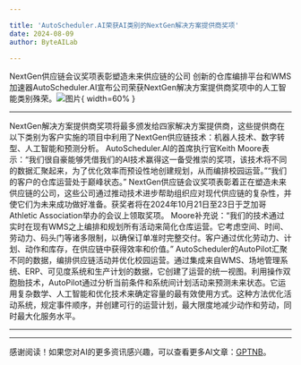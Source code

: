 ```yaml
---

title: 'AutoScheduler.AI荣获AI类别的NextGen解决方案提供商奖项'
date: 2024-08-09
author: ByteAILab

---
```


NextGen供应链会议奖项表彰塑造未来供应链的公司
创新的仓库编排平台和WMS加速器AutoScheduler.AI宣布公司荣获NextGen解决方案提供商奖项中的人工智能类别殊荣。![图片](https://ai-techpark.com/wp-content/uploads/2024/08/AutoScheduler-960x540.jpg){ width=60% }

---
NextGen解决方案提供商奖项将最多颁发给四家解决方案提供商，这些提供商在以下类别为客户实施的项目中利用了NextGen供应链技术：机器人技术、数字转型、人工智能和预测分析。
AutoScheduler.AI的首席执行官Keith Moore表示：“我们很自豪能够凭借我们的AI技术赢得这一备受推崇的奖项，该技术将不同的数据汇聚起来，为了优化效率而预设性地创建规划，从而编排校园运营。”“我们的客户的仓库运营处于巅峰状态。”
NextGen供应链会议奖项表彰着正在塑造未来供应链的公司，这些公司通过推动技术进步帮助组织应对现代供应链的复杂性，并使它们为未来成功做好准备。获奖者将在2024年10月21日至23日于芝加哥Athletic Association举办的会议上领取奖项。
Moore补充说：“我们的技术通过实时在现有WMS之上编排和规划所有活动来简化仓库运营。它考虑空间、时间、劳动力、码头门等诸多限制，以确保订单准时完整交付。客户通过优化劳动力、计划、动作和库存，在供应链中获得效率和价值。”
AutoScheduler的AutoPilot汇聚不同的数据，编排供应链活动并优化校园运营。通过集成来自WMS、场地管理系统、ERP、可见度系统和生产计划的数据，它创建了运营的统一视图。利用操作双胞胎技术，AutoPilot通过分析当前条件和系统间计划活动来预测未来状态。它运用复杂数学、人工智能和优化技术来确定容量的最有效使用方式。这种方法优化活动系统，规定事件顺序，并创建可行的运营计划，最大限度地减少动作和劳动，同时最大化服务水平。 

---
---
感谢阅读！如果您对AI的更多资讯感兴趣，可以查看更多AI文章：[GPTNB](https://gptnb.com)。